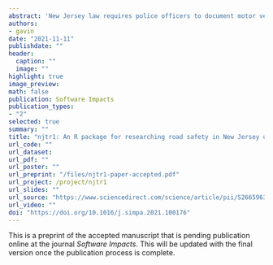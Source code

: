 ```yaml
---
abstract: 'New Jersey law requires police officers to document motor vehicle collisions on a standardized form known as NJTR-1. The data collected via this form contain detailed information about motor vehicle crashes as well as drivers, vehicles & pedestrians involved in crashes, a valuable, but often underutilized resource for studying road safety in New Jersey. This paper presents njtr1, an R package that enables road safety and urban planning research in New Jersey by facilitating the easy download, automated cleaning and analysis of the raw crash table data published by the New Jersey Department of Transportation using the R programming language.'
authors:
- gavin
date: "2021-11-11"
publishdate: ""
header:
  caption: ""
  image: ""
highlight: true
image_preview: 
math: false
publication: Software Impacts
publication_types:
- "2"
selected: true
summary: ""
title: "njtr1: An R package for researching road safety in New Jersey using open crash data"
url_code: ""
url_dataset: 
url_pdf: ""
url_poster: ""
url_preprint: "/files/njtr1-paper-accepted.pdf"
url_project: /project/njtr1
url_slides: ""
url_source: "https://www.sciencedirect.com/science/article/pii/S2665963821000762"
url_video: ""
doi: "https://doi.org/10.1016/j.simpa.2021.100176"
---
```


This is a preprint of the accepted manuscript that is pending publication online at the journal *Software Impacts*. This will be updated with the final version once the publication process is complete.